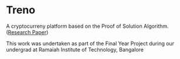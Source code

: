 # Treno
A cryptocurreny platform based on the Proof of Solution Algorithm. ([Research Paper](https://ieeexplore.ieee.org/document/9691673))

This work was undertaken as part of the Final Year Project during our undergrad at Ramaiah Institute of Technology, Bangalore
